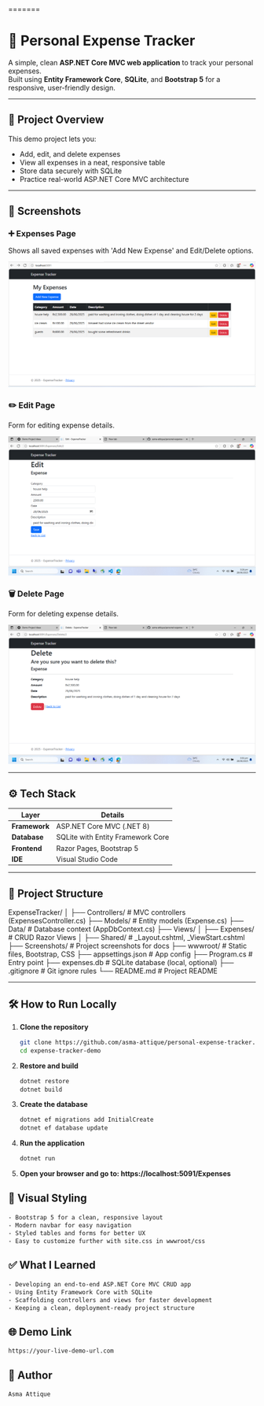 =======
# 💸 Personal Expense Tracker

A simple, clean **ASP.NET Core MVC web application** to track your personal expenses.  
Built using **Entity Framework Core**, **SQLite**, and **Bootstrap 5** for a responsive, user-friendly design.

---

## 🚀 Project Overview

This demo project lets you:
- Add, edit, and delete expenses
- View all expenses in a neat, responsive table
- Store data securely with SQLite
- Practice real-world ASP.NET Core MVC architecture

---

## 📸 Screenshots

### ➕ Expenses Page
Shows all saved expenses with 'Add New Expense' and Edit/Delete options.

![Expenses](Screenshots/MainScreen.png)

### ✏️ Edit Page 
Form for editing expense details.

![Edit](Screenshots/EditScreen.png)

### 🗑️ Delete Page
Form for deleting expense details.

![Delete](Screenshots/DeleteScreen.png)

---

## ⚙️ Tech Stack

| Layer        | Details                                |
|--------------|----------------------------------------|
| **Framework**| ASP.NET Core MVC (.NET 8)              |
| **Database** | SQLite with Entity Framework Core      |
| **Frontend** | Razor Pages, Bootstrap 5               |
| **IDE**      | Visual Studio Code                     |

---

## 📂 Project Structure


ExpenseTracker/
│
├── Controllers/         # MVC controllers (ExpensesController.cs)
├── Models/              # Entity models (Expense.cs)
├── Data/                # Database context (AppDbContext.cs)
├── Views/
│   ├── Expenses/        # CRUD Razor Views
│   ├── Shared/          # _Layout.cshtml, _ViewStart.cshtml
├── Screenshots/         # Project screenshots for docs
├── wwwroot/             # Static files, Bootstrap, CSS
├── appsettings.json     # App config
├── Program.cs           # Entry point
├── expenses.db          # SQLite database (local, optional)
├── .gitignore           # Git ignore rules
└── README.md            # Project README

---

## 🛠️ How to Run Locally

1. **Clone the repository**

   ```bash
   git clone https://github.com/asma-attique/personal-expense-tracker.git
   cd expense-tracker-demo

2. **Restore and build**

   ```bash
   dotnet restore
   dotnet build

3. **Create the database**

   ```bash
   dotnet ef migrations add InitialCreate
   dotnet ef database update

4. **Run the application**

   ```bash
   dotnet run

5. **Open your browser and go to: https://localhost:5091/Expenses**

## 🎨 Visual Styling
    - Bootstrap 5 for a clean, responsive layout
    - Modern navbar for easy navigation
    - Styled tables and forms for better UX
    - Easy to customize further with site.css in wwwroot/css

## ✅ What I Learned
    - Developing an end-to-end ASP.NET Core MVC CRUD app
    - Using Entity Framework Core with SQLite
    - Scaffolding controllers and views for faster development
    - Keeping a clean, deployment-ready project structure

## 🌐 Demo Link 
    https://your-live-demo-url.com

## 👤 Author
    Asma Attique

